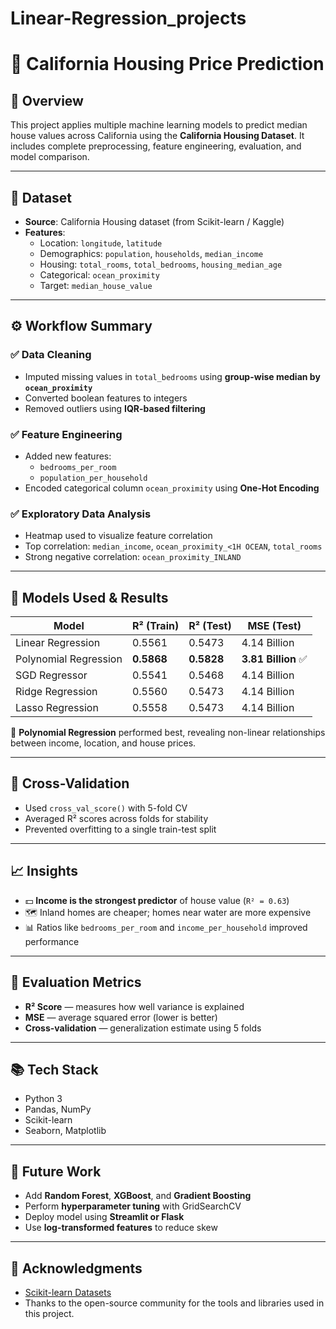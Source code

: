 # Linear-Regression_projects
# 🏡 California Housing Price Prediction

## 📌 Overview

This project applies multiple machine learning models to predict median house values across California using the **California Housing Dataset**. It includes complete preprocessing, feature engineering, evaluation, and model comparison.

---

## 📁 Dataset

- **Source**: California Housing dataset (from Scikit-learn / Kaggle)
- **Features**:
  - Location: `longitude`, `latitude`
  - Demographics: `population`, `households`, `median_income`
  - Housing: `total_rooms`, `total_bedrooms`, `housing_median_age`
  - Categorical: `ocean_proximity`
  - Target: `median_house_value`

---

## ⚙️ Workflow Summary

### ✅ Data Cleaning
- Imputed missing values in `total_bedrooms` using **group-wise median by `ocean_proximity`**
- Converted boolean features to integers
- Removed outliers using **IQR-based filtering**

### ✅ Feature Engineering
- Added new features:
  - `bedrooms_per_room`
  - `population_per_household`
- Encoded categorical column `ocean_proximity` using **One-Hot Encoding**

### ✅ Exploratory Data Analysis
- Heatmap used to visualize feature correlation
- Top correlation: `median_income`, `ocean_proximity_<1H OCEAN`, `total_rooms`
- Strong negative correlation: `ocean_proximity_INLAND`

---

## 🤖 Models Used & Results

| Model                | R² (Train) | R² (Test) | MSE (Test)         |
|----------------------|------------|-----------|--------------------|
| Linear Regression     | 0.5561     | 0.5473    | 4.14 Billion        |
| Polynomial Regression | **0.5868** | **0.5828**| **3.81 Billion** ✅ |
| SGD Regressor         | 0.5541     | 0.5468    | 4.14 Billion        |
| Ridge Regression      | 0.5560     | 0.5473    | 4.14 Billion        |
| Lasso Regression      | 0.5558     | 0.5473    | 4.14 Billion        |

📌 **Polynomial Regression** performed best, revealing non-linear relationships between income, location, and house prices.

---

## 🔁 Cross-Validation

- Used `cross_val_score()` with 5-fold CV
- Averaged R² scores across folds for stability
- Prevented overfitting to a single train-test split

---

## 📈 Insights

- 💵 **Income is the strongest predictor** of house value (`R² = 0.63`)
- 🗺️ Inland homes are cheaper; homes near water are more expensive
- 📊 Ratios like `bedrooms_per_room` and `income_per_household` improved performance

---

## 🧪 Evaluation Metrics

- **R² Score** — measures how well variance is explained
- **MSE** — average squared error (lower is better)
- **Cross-validation** — generalization estimate using 5 folds

---

## 📚 Tech Stack

- Python 3
- Pandas, NumPy
- Scikit-learn
- Seaborn, Matplotlib

---

## 🚀 Future Work

- Add **Random Forest**, **XGBoost**, and **Gradient Boosting**
- Perform **hyperparameter tuning** with GridSearchCV
- Deploy model using **Streamlit or Flask**
- Use **log-transformed features** to reduce skew
---
## 🙏 Acknowledgments

- [Scikit-learn Datasets](https://scikit-learn.org/stable/modules/generated/sklearn.datasets.fetch_california_housing.html)
- Thanks to the open-source community for the tools and libraries used in this project.
